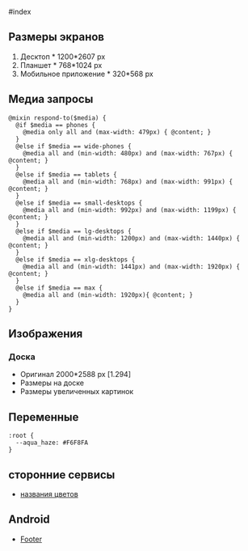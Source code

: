 #index
## Размеры экранов
  1. Десктоп
    * 1200*2607 px  
  2. Планшет
    * 768*1024 px
  3. Мобильное приложение
    * 320*568 px
## Медиа запросы
    @mixin respond-to($media) {
      @if $media == phones {
        @media only all and (max-width: 479px) { @content; }
      }
      @else if $media == wide-phones {
        @media all and (min-width: 480px) and (max-width: 767px) { @content; }
      }
      @else if $media == tablets {
        @media all and (min-width: 768px) and (max-width: 991px) { @content; }
      }
      @else if $media == small-desktops {
        @media all and (min-width: 992px) and (max-width: 1199px) { @content; }
      }
      @else if $media == lg-desktops {
        @media all and (min-width: 1200px) and (max-width: 1440px) { @content; }
      }
      @else if $media == xlg-desktops {
        @media all and (min-width: 1441px) and (max-width: 1920px) { @content; }
      }
      @else if $media == max {
        @media all and (min-width: 1920px){ @content; }
      }
    }

## Изображения
### Доска
  * Оригинал 2000*2588 px [1.294]
  * Размеры на доске
  * Размеры увеличенных картинок

## Переменные

```
:root {
  --aqua_haze: #F6F8FA
} 
```

## сторонние сервисы
  * [названия цветов](https://chir.ag/projects/name-that-color)


## Android
  * [Footer](https://zababurinsv.github.io/android/apps/footer-demo/index.json)
